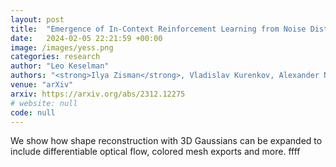 ```yaml
---
layout: post
title:  "Emergence of In-Context Reinforcement Learning from Noise Distillation"
date:   2024-02-05 22:21:59 +00:00
image: /images/yess.png
categories: research
author: "Leo Keselman"
authors: "<strong>Ilya Zisman</strong>, Vladislav Kurenkov, Alexander Nikulin, Viacheslav Sinii, Sergey Kolesnikov"
venue: "arXiv"
arxiv: https://arxiv.org/abs/2312.12275
# website: null
code: null
---
```

We show how shape reconstruction with 3D Gaussians can be expanded to include differentiable optical flow, colored mesh exports and more. ffff